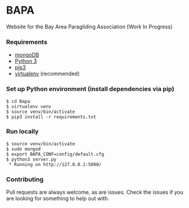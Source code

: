 # BAPA

Website for the Bay Area Paragliding Association (Work In Progress)

### Requirements
- [mongoDB](http://www.mongodb.org/)
- [Python 3](https://www.python.org/)
- [pip3](https://pip.pypa.io/en/latest/installing.html)
- [virtualenv](http://docs.python-guide.org/en/latest/dev/virtualenvs/) (recommended)

### Set up Python environment (install dependencies via pip)
```
$ cd Bapa
$ virtualenv venv
$ source venv/bin/activate
$ pip3 install -r requirements.txt
```

### Run locally
```
$ source venv/bin/activate
$ sudo mongod
$ export BAPA_CONF=config/default.cfg
$ python3 server.py 
 * Running on http://127.0.0.1:5000/
```

### Contributing
Pull requests are always welcome, as are issues.  Check the issues if you are looking for something to help out with.
